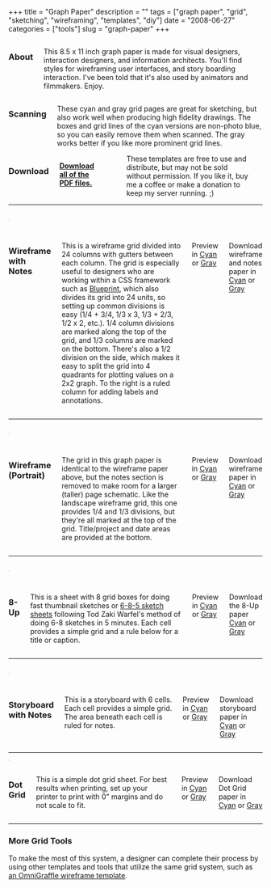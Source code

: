+++
title = "Graph Paper"
description = ""
tags = ["graph paper", "grid", "sketching", "wireframing", "templates", "diy"]
date = "2008-06-27"
categories = ["tools"]
slug = "graph-paper"
+++



<div class="row">
<div class="columns small-12 medium-4">
<h3>About</h3>
<p>This 8.5 x 11 inch graph paper is made for visual designers, interaction designers, and information architects. You'll find styles for wireframing user interfaces, and story boarding interaction. I've been told that it's also used by animators and filmmakers. Enjoy.</p>
</div>
<div class="columns small-12 medium-4">
<h3>Scanning</h3>
<p>These cyan and gray grid pages are great for sketching, but also work well when producing high fidelity drawings. The boxes and grid lines of the cyan versions are non-photo blue, so you can easily remove them when scanned. The gray works better if you like more prominent grid lines.</p>
</div>
<div class="columns small-12 medium-4">
<h3>Download</h3>
<p>
<strong><a href="//media.konigi.com/tools/graphpaper/konigi-graphpaper-pdf.zip" class="morelink">Download all of the PDF files.</a></strong></p>
<p>
<form action="https://www.paypal.com/cgi-bin/webscr" method="post" class="mar0 pad0">
<input type="image" src="https://www.paypal.com/en_US/i/btn/btn_donate_SM.gif" border="0" name="submit" alt=""  class="mar0 pad0 border-none paypal" />
<input type="hidden" name="cmd" value="_s-xclick" class="mar0 pad0" />
<input type="hidden" name="hosted_button_id" value="2318535" class="mar0 pad0" />
<img alt="" border="0" src="https://www.paypal.com/en_US/i/scr/pixel.gif" width="1" height="1" class="mar0 pad0" />
</form>
<span class="t10">These templates are free to use and distribute, but may not be sold without permission. If you like it, buy me a coffee or make a donation to keep my server running. ;)</span>
</p>
</div>
</div>

<hr>

<div class="row" id="wireframe">
<div class="columns small-12 medium-4">
<p><a href="//media.konigi.com/tools/graphpaper/png/konigi-wireframe-cyan.png" class="group"><img src="//media.konigi.com/tools/graphpaper/png/konigi-wireframe-cyan-thumb.png" alt="" class="thumb img-responsive" /></a></p>
</div>
<div class="columns small-12 medium-8">
<h3>Wireframe with Notes</h3>
<p>This is a wireframe grid divided into 24 columns with gutters between each column. The grid is especially useful to designers who are working within a CSS framework such as <a href="http://code.google.com/p/blueprintcss/">Blueprint</a>, which also divides its grid into 24 units, so setting up common divisions is easy (1/4 + 3/4, 1/3 x 3, 1/3 + 2/3, 1/2 x 2, etc.). 1/4 column divisions are marked along the top of the grid, and 1/3 columns are marked on the bottom. There's also a 1/2 division on the side, which makes it easy to split the grid into 4 quadrants for plotting values on a 2x2 graph. To the right is a ruled column for adding labels and annotations.</p>
<p>Preview in <a href="//media.konigi.com/tools/graphpaper/png/konigi-wireframe-cyan.png" class="group" rel="group-wf">Cyan</a> or <a href="//media.konigi.com/tools/graphpaper/png/konigi-wireframe-gray.png" class="group" rel="group-wf">Gray</a></p>
<p>Download wireframe and notes paper in <a href="//media.konigi.com/tools/graphpaper/pdf/konigi-wireframe-cyan.pdf">Cyan</a> or <a href="//media.konigi.com/tools/graphpaper/pdf/konigi-wireframe-gray.pdf">Gray</a></p>
</div>
</div>

<hr>

<div class="row" id="wireframe-portrait">
<div class="columns small-12 medium-4">
<p><a href="//media.konigi.com/tools/graphpaper/png/konigi-wireframe-portrait-cyan.png" class="group"><img src="//media.konigi.com/tools/graphpaper/png/konigi-wireframe-portrait-cyan-thumb.png" alt="" class="thumb img-responsive" /></a></p>
</div>
<div class="columns small-12 medium-8">
<h3>Wireframe (Portrait)</h3>
<p>The grid in this graph paper is identical to the wireframe paper above, but the notes section is removed to make room for a larger (taller) page schematic. Like the landscape wireframe grid, this one provides 1/4 and 1/3 divisions, but they're all marked at the top of the grid. Title/project and date areas are provided at the bottom.</p>
<p>Preview in <a href="//media.konigi.com/tools/graphpaper/png/konigi-wireframe-portrait-cyan.png" class="group" rel="group-wfportrait">Cyan</a> or <a href="//media.konigi.com/tools/graphpaper/png/konigi-wireframe-portrait-gray.png" class="group" rel="group-wfportrait">Gray</a></p>
<p>Download wireframe paper in <a href="//media.konigi.com/tools/graphpaper/pdf/konigi-wireframe-portrait-cyan.pdf">Cyan</a> or <a href="//media.konigi.com/tools/graphpaper/pdf/konigi-wireframe-portrait-gray.pdf">Gray</a></p>
</div>
</div>

<hr>

<div class="row" id="8up">
<div class="columns small-12 medium-4">
<p><a href="//media.konigi.com/tools/graphpaper/png/konigi-8-up-cyan.png" class="group"><img src="//media.konigi.com/tools/graphpaper/png/konigi-8-up-cyan-thumb.png" alt="" class="thumb img-responsive" /></a></p>
</div>
<div class="columns small-12 medium-8">
<h3>8-Up</h3>
<p>This is a sheet with 8 grid boxes for doing fast thumbnail sketches or <a href="http://www.quora.com/Todd-Zaki-Warfel/Adaptive-Path/answers">6-8-5 sketch sheets</a> following Tod Zaki Warfel's method of doing 6-8 sketches in 5 minutes. Each cell provides a simple grid and a rule below for a title or caption.</p>
<p>Preview in <a href="//media.konigi.com/tools/graphpaper/png/konigi-8-up-cyan.png" class="group" rel="group-8up">Cyan</a> or <a href="//media.konigi.com/tools/graphpaper/png/konigi-8-up-gray.png" class="group" rel="group-8up">Gray</a> </p>
<p>Download the 8-Up paper <a href="//media.konigi.com/tools/graphpaper/pdf/konigi-8-up-cyan.pdf">Cyan</a> or <a href="//media.konigi.com/tools/graphpaper/pdf/konigi-8-up-gray.pdf">Gray</a></p>
</div>
</div>

<hr>

<div class="row" id="storyboard">
<div class="columns small-12 medium-4">
<p><a href="//media.konigi.com/tools/graphpaper/png/konigi-storyboard-cyan.png" class="group"><img src="//media.konigi.com/tools/graphpaper/png/konigi-storyboard-cyan-thumb.png" alt="" class="thumb img-responsive" /></a></p>
</div>
<div class="columns small-12 medium-8">
<h3>Storyboard with Notes</h3>
<p>This is a storyboard with 6 cells. Each cell provides a simple grid. The area beneath each cell is ruled for notes.</p>
<p>Preview in <a href="//media.konigi.com/tools/graphpaper/png/konigi-storyboard-cyan.png" class="group" rel="group-story">Cyan</a> or <a href="//media.konigi.com/tools/graphpaper/png/konigi-storyboard-gray.png" class="group" rel="group-story">Gray</a></p>
<p>Download storyboard paper in <a href="//media.konigi.com/tools/graphpaper/pdf/konigi-storyboard-cyan.pdf">Cyan</a> or <a href="//media.konigi.com/tools/graphpaper/pdf/konigi-storyboard-gray.pdf">Gray</a></p>
</div>
</div>

<hr>

<div class="row" id="dotgrid">
<div class="columns small-12 medium-4">
<a href="//media.konigi.com/tools/graphpaper/png/konigi-dotgrid-cyan.png" class="group"><img src="//media.konigi.com/tools/graphpaper/png/konigi-dotgrid-cyan-thumb.png" alt="" class="thumb img-responsive" /></a>
</div>
<div class="columns small-12 medium-8">
<h3>Dot Grid</h3>
<p>This is a simple dot grid sheet. For best results when printing, set up your printer to print with 0" margins and do not scale to fit.</p>
<p>Preview in <a href="//media.konigi.com/tools/graphpaper/png/konigi-dotgrid-cyan.png" class="group" rel="group-dotgrid">Cyan</a> or <a href="//media.konigi.com/tools/graphpaper/png/konigi-dotgrid-gray.png" class="group" rel="group-dotgrid">Gray</a></p>
<p>Download Dot Grid paper in <a href="//media.konigi.com/tools/graphpaper/pdf/konigi-dotgrid-cyan.pdf">Cyan</a> or <a href="//media.konigi.com/tools/graphpaper/pdf/konigi-dotgrid-gray.pdf">Gray</a></p>
</div>
</div>

<hr>

<!-- related grid docs -->
<h3>More Grid Tools</h3>
<p>To make the most of this system, a designer can complete their process by using other templates and tools that utilize the same grid system, such as <a href="omnigraffle-ux-template.html">an OmniGraffle wireframe template</a>.</p>

<style type="text/css">
img.thumb {
  display: block;
  border: 1px solid #ddd;
  margin-bottom: 1em;
}
</style>
